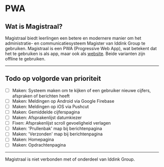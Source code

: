 # PWA
## Wat is Magistraal?
Magistraal biedt leerlingen een betere en modernere manier om het administratie- en communicatiesysteem Magister van Iddink Group te gebruiken. Magistraal is een PWA (Progressive Web App), wat betekent dat het te gebruiken is als app, maar ook als [website](https://tjalling.net/magistraal/). Beide varianten zijn offline te gebruiken.

---

## Todo op volgorde van prioriteit
- [ ] Maken: Systeem maken om te kijken of een gebruiker nieuwe cijfers, afspraken of berichten heeft
- [ ] Maken: Meldingen op Android via Google Firebase
- [ ] Maken: Meldingen op iOS via Pushcut
- [ ] Maken: Gemiddelde cijferspagina
- [ ] Maken: Afsprakenlijst datumkiezer
- [ ] Fixen: Afsprakenlijst scroll gevoeligheid verlagen
- [ ] Maken: 'Prullenbak' map bij berichtenpagina
- [ ] Maken: 'Verzonden' map bij berichtenpagina
- [ ] Maken: Homepagina
- [ ] Maken: Opdrachtenpagina

---

Magistraal is niet verbonden met of onderdeel van Iddink Group.
